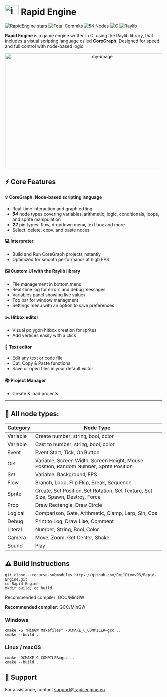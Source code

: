 # <img width="44" height="32" alt="icon" src="https://github.com/user-attachments/assets/6cd5b753-9a23-4d7a-ba2c-b50ac599b534" /> Rapid Engine


![RapidEngine stars](https://img.shields.io/github/stars/EmilDimov93/Rapid-Engine?style=plastic&label=⭐&color=FFD700)
![Total Commits](https://img.shields.io/github/commit-activity/t/EmilDimov93/Rapid-Engine?style=plastic)
![54 Nodes](https://img.shields.io/badge/Nodes-54-purple?style=plastic)
![C](https://img.shields.io/badge/language-C-555555?style=plastic)
![Raylib](https://img.shields.io/badge/Library-Raylib-ff69b4?style=plastic)

**Rapid Engine** is a game engine written in C, using the Raylib library, that includes a visual scripting language called **CoreGraph**. Designed for speed and full control with node-based logic.

<p align="center">
  <img width="610" height="368" alt="my-image" src="https://github.com/user-attachments/assets/a0e63453-6cea-45d2-8531-56069eba1c72" />
</p>

## ⚡ Core Features

#### 💡 **CoreGraph**: Node-based scripting language

- Real-time interaction and graph editing
- ***54*** node types covering variables, arithmetic, logic, conditionals, loops, and sprite manipulation
- ***22*** pin types: flow, dropdown menu, text box and more
- Select, delete, copy, and paste nodes

#### 💻 Interpreter

- Build and Run CoreGraph projects instantly
- Optimized for smooth performance at high FPS

#### 🖼️ Custom UI with the Raylib library

- File management in bottom menu
- Real-time log for errors and debug messages
- Variables panel showing live values
- Top bar for window managment
- Settings menu with an option to save preferences

#### ✂️ Hitbox editor

- Visual polygon hitbox creation for sprites
- Add vertices easily with a click

#### 🧷 Text editor

- Edit any text or code file
- Cut, Copy & Paste functions
- Save or open files in your default editor

#### 📚 Project Manager

- Create & load projects

---

## 🧩 All node types:

| Category   | Node Type                 |
|------------|--------------------------|
| Variable   | Create number, string, bool, color |
| Variable   | Cast to number, string, bool, color |
| Event      | Event Start, Tick, On Button |
| Get        | Variable, Screen Width, Screen Height, Mouse Position, Random Number, Sprite Position |
| Set        | Variable, Background, FPS |
| Flow       | Branch, Loop, Flip Flop, Break, Sequence |
| Sprite     | Create, Set Position, Set Rotation, Set Texture, Set Size, Spawn, Destroy, Force |
| Prop       | Draw Rectangle, Draw Circle |
| Logical    | Comparison, Gate, Arithmetic, Clamp, Lerp, Sin, Cos |
| Debug      | Print to Log, Draw Line, Comment |
| Literal    | Number, String, Bool, Color |
| Camera     | Move, Zoom, Get Center, Shake |
| Sound      | Play |


## ⚠️ Build Instructions

```
git clone --recurse-submodules https://github.com/EmilDimov93/Rapid-Engine.git
cd Rapid-Engine
mkdir build; cd build
```
Recommended compiler: GCC/MinGW

**Recommended compiler**: GCC/MinGW

### Windows
```
cmake -G "MinGW Makefiles" -DCMAKE_C_COMPILER=gcc ..
cmake --build .
```

### Linux / macOS
```
cmake -DCMAKE_C_COMPILER=gcc ..
cmake --build .
```

## 📧 Support

For assistance, contact [support@rapidengine.eu](mailto:support@rapidengine.eu)
